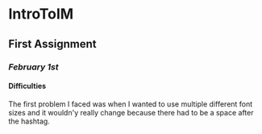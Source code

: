 # IntroToIM

## **First Assignment**

### *February 1st*

#### Difficulties 

The first problem I faced was when I wanted to use multiple different font sizes and it wouldn'y really change because there had to be a space after the hashtag.
